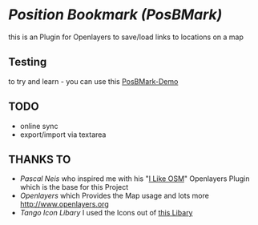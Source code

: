 # _Position Bookmark (PosBMark)_

this is an Plugin for Openlayers to save/load links to locations on a map

## Testing

to try and learn - you can use this [PosBMark-Demo](http://k4r573n.github.com/PosBMark/)

## TODO

-   online sync
-   export/import via textarea


## THANKS TO

-   _Pascal Neis_ 
    who inspired me with his "[I Like OSM](http://github.com/pa5cal/ILikeOpenStreetMap)" 
    Openlayers Plugin which is the base for this Project
-   _Openlayers_
    which Provides the Map usage and lots more
    http://www.openlayers.org
-   _Tango Icon Libary_
    I used the Icons out of [this Libary](http://tango.freedesktop.org/Tango_Icon_Library)

